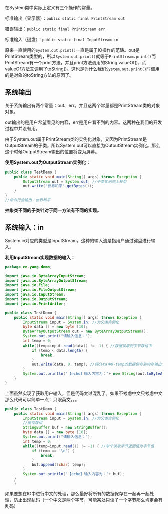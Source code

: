 在System类中实际上定义有三个操作的常量。

标准输出（显示器）：`public static final PrintStream out`

错误输出：`public static final PrintStream err`

标准输入（键盘）：`public static final InputStream in`

原来一直使用的`System.out.print()`一直是属于IO操作的范畴。out是PrintStream类型的，所以`System.out.print()`就等于`PrintStream.print()`而PrintStream有一个print方法，并且print方法调用的String.valueOf()，而valueOf方法又调用了toString()。这也是为什么我们`System.out.print()`时调用的是对象的toString方法的原因了。

## 系统输出

关于系统输出有两个常量：out、err。并且这两个常量都是PrintStream类的对象对象。

out输出的是用户希望看见的内容，err是用户看不到的内容。这两种在我们的开发过程中并没有用。

由于System.out属于PrintStream类的实例化对象，又因为PrintStream是OutputStream的子类，所以System.out可以直接为OutputStream实例化。那么这个时候OutputStream输出的位置将变为屏幕。

**使用System.out为OutputStream实例化：**

```java
public class TestDemo {
	public static void main(String[] args) throws Exception {
		OutputStream out = System.out; //子类实例向上转型
		out.write("世界和平".getBytes());
	}
}
//命令行会输出：世界和平
```

**抽象类不同的子类针对于同一方法有不同的实现。**

## 系统输入：in

System.in对应的类型是InputStream。这种的输入流是指用户通过键盘进行输入。

**利用InputStream实现数据的输入：**

```java
package cn.yang.demo;

import java.io.ByteArrayInputStream;
import java.io.ByteArrayOutputStream;
import java.io.File;
import java.io.FileOutputStream;
import java.io.InputStream;
import java.io.OutputStream;
import java.io.PrintWriter;

public class TestDemo {
	public static void main(String[] args) throws Exception {
		InputStream input = System.in; //为父类实例化
		byte data [] = new byte [10];
		ByteArrayOutputStream out = new ByteArrayOutputStream();
		System.out.print("请输入信息：");
		int temp = 0;
		while((temp=input.read(data)) != -1) { //数据读取到字节数组中
			if (temp < data.length) {
				break;
			}
			out.write(data, 0, temp); //将data中0-temp的数据保存到内存输出流
		}
		System.out.println("【echo】输入内容为："+ new String(out.toByteArray()));
	}
}
```

上面虽然实现了获取用户输入，但是代码太过混乱了。如果不考虑中文只考虑中文那么代码可以简单一点：只限英文。。。

```java
public class TestDemo {
	public static void main(String[] args) throws Exception {
		InputStream input = System.in; //为父类实例化
        //缓存数组
		StringBuffer buf = new StringBuffer();
		byte data [] = new byte [10];
		System.out.print("请输入信息：");
		int temp = 0;
		while((temp=input.read()) != -1) { //单个读取字节返回值为字节值
			if (temp == '\n') {
				break;
			}
			buf.append((char) temp);
		}
		System.out.println("【echo】输入内容为："+ buf);
	}
	}
```

如果要想在IO中进行中文的处理，那么最好将所有的数据保存在一起再一起处理，防止出现乱码（一个中文是两个字节，可能某处只读了一个字节那么肯定会有乱码）
